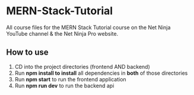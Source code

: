 # MERN-Stack-Tutorial
All course files for the MERN Stack Tutorial course on the Net Ninja YouTube channel &amp; the Net Ninja Pro website.

## How to use
1. CD into the project directories (frontend AND backend)
2. Run **npm install to install** all dependencies in **both** of those directories
3. Run **npm start** to run the frontend application
4. Run **npm run dev** to run the backend api
 
 